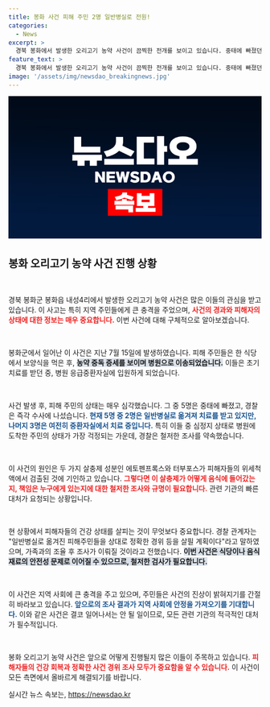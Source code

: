 ```yaml
---
title: 봉화 사건 피해 주민 2명 일반병실로 전원!
categories:
  - News
excerpt: >
  경북 봉화에서 발생한 오리고기 농약 사건이 끔찍한 전개를 보이고 있습니다. 중태에 빠졌던 피해 주민 5명 중 2명이 호전되어 일반병실로 옮겨졌지만, 나머지 3명은 여전히 중환자실에서 고통받고 있습니다. 사건의 전말이 밝혀질수록 충격은 더욱 커져만 갑니다.
feature_text: >
  경북 봉화에서 발생한 오리고기 농약 사건이 끔찍한 전개를 보이고 있습니다. 중태에 빠졌던 피해 주민 5명 중 2명이 호전되어 일반병실로 옮겨졌지만, 나머지 3명은 여전히 중환자실에서 고통받고 있습니다. 사건의 전말이 밝혀질수록 충격은 더욱 커져만 갑니다.
image: '/assets/img/newsdao_breakingnews.jpg'
---
```


<p><img src="/assets/img/newsdao_breakingnews.jpg" alt="ontimetimes 속보" /></p>

<h2 data-ke-size="size26">봉화 오리고기 농약 사건 진행 상황</h2>

<p data-ke-size="size16">&nbsp;</p>

<p>경북 봉화군 봉화읍 내성4리에서 발생한 오리고기 농약 사건은 많은 이들의 관심을 받고 있습니다. 이 사고는 특히 지역 주민들에게 큰 충격을 주었으며, <b><span style="color: #ee2323;">사건의 경과와 피해자의 상태에 대한 정보는 매우 중요합니다.</span></b> 이번 사건에 대해 구체적으로 알아보겠습니다.</p>

<p data-ke-size="size16">&nbsp;</p>

<p>봉화군에서 일어난 이 사건은 지난 7월 15일에 발생하였습니다. 피해 주민들은 한 식당에서 보양식을 먹은 후, <b><span style="background-color: #21538527;">농약 중독 증세를 보이며 병원으로 이송되었습니다.</span></b> 이들은 초기 치료를 받던 중, 병원 응급중환자실에 입원하게 되었습니다.</p>

<p data-ke-size="size16">&nbsp;</p>

<p>사건 발생 후, 피해 주민의 상태는 매우 심각했습니다. 그 중 5명은 중태에 빠졌고, 경찰은 즉각 수사에 나섰습니다. <b><span style="color: #1a5490;">현재 5명 중 2명은 일반병실로 옮겨져 치료를 받고 있지만, 나머지 3명은 여전히 중환자실에서 치료 중입니다.</span></b> 특히 이들 중 심정지 상태로 병원에 도착한 주민의 상태가 가장 걱정되는 가운데, 경찰은 철저한 조사를 약속했습니다.</p>

<p data-ke-size="size16">&nbsp;</p>

<p>이 사건의 원인은 두 가지 살충제 성분인 에토펜프록스와 터부포스가 피해자들의 위세척액에서 검출된 것에 기인하고 있습니다. <b><span style="color: #ee2323;">그렇다면 이 살충제가 어떻게 음식에 들어갔는지, 책임은 누구에게 있는지에 대한 철저한 조사와 규명이 필요합니다.</span></b> 관련 기관의 빠른 대처가 요청되는 상황입니다.</p>

<p data-ke-size="size16">&nbsp;</p>

<p>현 상황에서 피해자들의 건강 상태를 살피는 것이 무엇보다 중요합니다. 경찰 관계자는 "일반병실로 옮겨진 피해주민들을 상대로 정확한 경위 등을 살필 계획이다"라고 말하였으며, 가족과의 조율 후 조사가 이뤄질 것이라고 전했습니다. <b><span style="background-color: #21538527;">이번 사건은 식당이나 음식 재료의 안전성 문제로 이어질 수 있으므로, 철저한 검사가 필요합니다.</span></b></p>

<p data-ke-size="size16">&nbsp;</p>

<p>이 사건은 지역 사회에 큰 충격을 주고 있으며, 주민들은 사건의 진상이 밝혀지기를 간절히 바라보고 있습니다. <b><span style="color: #1a5490;">앞으로의 조사 결과가 지역 사회에 안정을 가져오기를 기대합니다.</span></b> 이와 같은 사건은 결코 일어나서는 안 될 일이므로, 모든 관련 기관의 적극적인 대처가 필수적입니다.</p>

<p data-ke-size="size16">&nbsp;</p>

<p>봉화 오리고기 농약 사건은 앞으로 어떻게 진행될지 많은 이들이 주목하고 있습니다. <b><span style="color: #ee2323;">피해자들의 건강 회복과 정확한 사건 경위 조사 모두가 중요함을 알 수 있습니다.</span></b> 이 사건이 모든 측면에서 올바르게 해결되기를 바랍니다.</p>
실시간 뉴스 속보는, <a href="https://newsdao.kr" rel="dofollow">https://newsdao.kr</a>


